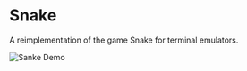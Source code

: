 # Snake

A reimplementation of the game Snake for terminal emulators.

![Sanke Demo](https://i.imgur.com/HgHPNpN.gif)
